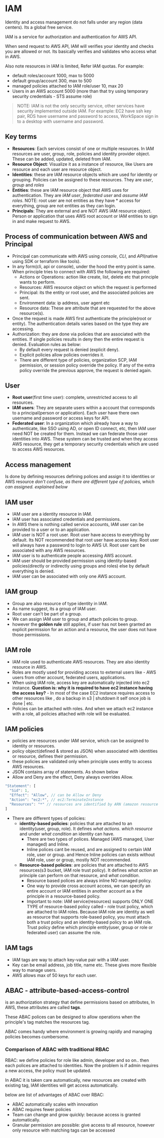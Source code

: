 # IAM

Identity and access management do not falls under any region (data centers). Its a global free service.

IAM is a service for authorization and authentication for AWS API.

When send request to AWS API, IAM will verifies your identity and checks you are allowed or not. Its basically verifies and validates who access what in AWS.

Also note resources in IAM is limited, Refer IAM quotas. For example:

- default roles/account 1000, max to 5000
- default group/account 300, max to 500
- managed policies attached to IAM role/user 10, max 20
- Users in an AWS account 5000 (more than that try using temporary security credentials - STS assume role)

>NOTE: IAM is not the only security service, other services have security implemented outside IAM. For example: EC2 have ssh key pair, RDS have username and password to access, WorkSpace sign in to a desktop with username and password.

## Key terms

- **Resources**: Each services consist of one or multiple resources. In IAM resources are user, group, role, policies and identity provider object. These can be added, updated, deleted from IAM.
- **Resource Object**: Visualize it as a instance of resource, like Users are resource and each user are resource object.
- **Identities**: these are IAM resource objects which are used for identity or grouping. Policies can be assigned to these resources. They are *user*, *group* and *roles*
- **Entities**: these are IAM resource object that AWS uses for authentication. They are *IAM user*, *federated user* and *assume IAM roles*. NOTE: root user are not entities as they have * access for everything, group are not entities as they can login.
- **Principals**: They are external and are NOT AWS IAM resource object. Person or application that uses AWS root account or IAM entities to sign in and make request to AWS.

## Process of communication between AWS and Principal

- Principal can communicate with AWS using *console*, *CLI*, and *API*(native using SDK or terraform like tools).
- In any form(cli, api or console), under the hood the entry point is same. When principle tries to connect with AWS the following are required:
  - Actions or Operations: action like create, list, delete etc that principle wants to perform.
  - Resources: AWS resource object on which the request is performed
  - Principal: its the entity or root user, and the associated policies are sent.
  - Environment data: ip address, user agent etc
  - Resource data: These are attribute that are requested for the above resource(s).
- Once the request is made AWS first authenticate the principle(root or entity). The authentication details varies based on the type they are accessing.
- Authorization: they are done via policies that are associated with the entities. If single policies results in deny then the entire request is denied. Evaluation rules as below:
  - By default every request is denied (explicit deny).
  - Explicit policies allow policies overrides it.
  - There are different type of policies, organization SCP, IAM permission, or session policy override the policy. If any of the extra policy override the previous approve, the request is denied again.

## User

- **Root user**(first time user): complete, unrestricted access to all resources.
- **IAM users**: They are separate users within a account that corresponds to a principal(person or application). Each user have there own username and password or access keys for API.
- **Federated user**: In a organization which already have a way to authenticate, like SSO using AD, or open ID connect, etc, then IAM user need NOT be created for them. Instead we can federate those user identities into AWS. These system can be trusted and when they access AWS resource, they get a temporary security credentials which are used to access AWS resources.

## Access management

Is done by defining resources defining polices and assign it to identities or AWS resource *don't confuse, as there are different type of policies, which can assigned. explained below*

## IAM user

- IAM user are a identity resource in IAM.
- IAM user has associated credentials and permissions.
- In AWS there is nothing called service accounts, IAM user can be provided to a user or to an application.
- IAM user is NOT a root user. Root user have access to everything by default. Its NOT recommended that root user have access key. Root user will always have a password to login to AWS UI. Root user cant be associated with any AWS resources.
- IAM user is to  authenticate people accessing AWS account.
- IAM user should be provided permission using identity-based policies(directly or indirectly using groups and roles) else by default everything is denied.
- IAM user can be associated with only one AWS account.

## IAM group

- Group are also resource of type identity in IAM.
- As name suggest, its a group of IAM user.
- Root user can't be part of a group.
- We can assign IAM user to group and attach policies to group.
- however the **golden rule** still applies, if user has not been granted an explicit permission for an action and a resource, the user does not have those permissions.

## IAM role

- IAM role used to authenticate AWS resources. They are also identity resource in AWS.
- Roles are mostly used for providing access to external users like - AWS users from other account, federated users, applications.
- When using IAM role, access key are automatically injected into ec2 instance. **Question is: why it is required to have ec2 instance having the access key?** - In most of the case EC2 instance requires access to other resources like , do a backup in s3 | shutdown it self once job is done | etc.
- Policies can be attached with roles. And when we attach ec2 instance with a role, all policies attached with role will be evaluated.

## IAM policies

- policies are resources under IAM service, which can be assigned to identity or resources.
- policy object(defined & stored as JSON) when associated with identities or resource, defines their permission.
- these policies are validated only when principle uses entity to access AWS resources.
- JSON contains array of statements. As shown below
- Allow and Deny are the effect, Deny always overrides Allow.

```js
"Statement": [
  "Sid": 1,
  "Effect": "Allow", // can be Allow or Deny
  "Action": "ec2:*", // ec2:TerminateInstance
  "Resources": "*" // resources are identified by ARN (amazon resource name)
]
```

- There are different types of policies:
  - **identity-based policies**: policies that are attached to an identity(user, group, role). It defines *what actions*. *which resource* and under *what condition* an identity can have.
    - There are two types of polices. Managed (AWS managed, User managed) and Inline.
    - Inline polices cant be reused, and are assigned to certain IAM role, user or group. and Hence Inline policies can exists without IAM role, user or group, mostly NOT recommended.
  - **Resource-based policies**: are policies that are attached to AWS resources(s3 bucket, IAM role trust policy). It defines *what action* an principle can perform on that resource, and *what condition*.
    - Resource based polices are always inline NO managed policy.
    - One way to provide cross account access, we can specify an entire account or IAM entities in another account as a the principle in a resource-based policy.
    - Important to note: IAM service(resources) supports ONLY ONE TYPE of resource-based policy called - role trust policy, which are attached to IAM roles. Because IAM role are identity as well as resource that supports role-based policy, you must attach both a trust policy and an identity-based policy to an IAM role. Trust policy define which principle entity(user, group or role or federated user) can assume the role.

## IAM tags

- IAM tags are way to attach key-value pair with a IAM user.
- Key can be email address, job title, name etc. These gives more flexible way to manage users.
- AWS allows max of 50 keys for each user.

## ABAC - attribute-based-access-control

is an authorization strategy that define permissions based on attributes, In AWS, these attributes are called **tags**.

These ABAC polices can be designed to allow operations when the principle's tag matches the resources tag.

ABAC comes handy where environment is growing rapidly and managing policies becomes cumbersome.

### Comparison of ABAC with traditional RBAC

RBAC: we define policies for role like admin, developer and so on.. then each polices are attached to identities. Now the problem is if admin requires a new access, the policy must be updated.

In ABAC it is taken care automatically, new resources are created with existing tag, IAM identities will get access automatically.

below are list of advantages of ABAC over RBAC:

- ABAC automatically scales with innovation
- ABAC requires fewer policies
- Team can change and grow quickly: because access is granted automatically.
- Granular permission are possible: give access to all resource, however only resource with matching tags can be accessed
